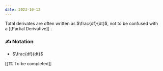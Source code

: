 ```yaml
---
date: 2023-10-12
---
```

Total derivates are often written as $\frac{df}{dt}$, not to be confused with a [[Partial Derivative]] .

### ✍️ Notation
- $\frac{df}{dt}$ 

[[🏗️ To be completed]]